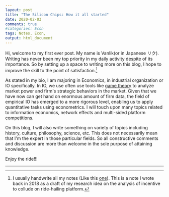 ```yaml
---
layout: post
title: "The Silicon Chips: How it all started"
date: 2020-02-03
comments: true
#categories: Econ 
tags: Notes, Econ,
output: html_document
---
```


Hi, welcome to my first ever post. My name is Vanlik(or in Japanese リク). Writing has never been my top priority in my daily activity despite of its importance. So by setting up a space to writing more on this blog, I hope to improve the skill to the point of satisfaction.[^1]

[^1]: I usually handwrite all my notes (Like this [one](https://drive.google.com/file/d/13H_1X5MR2p4hoSaOnkcxW446eN044wbd/view)). This is a note I wrote back in 2018 as a draft of my research idea on the analysis of incentive to collude on ride-hailing platform.

As stated in my bio, I am majoring in Economics, in industrial organization or IO specifically. In IO, we use often use tools like [game theory](https://plato.stanford.edu/entries/game-theory/) to analyze market power and firm's strategic behaviors in the market. Given that we have now can get hand on enormous amount of firm data, the field of empirical IO has emerged to a more rigorous level, enabling us to apply quantitative tasks using econometrics. I will touch upon many topics related to information economics, network effects and multi-sided platform competitions. 

On this blog, I will also write something on variety of topics including history, culture, philosophy, science, etc. This does not necessarily mean that I'm the expert in those particular fields. So all constructive comments and discussion are more than welcome in the sole purpose of attaining knowledge. 

Enjoy the ride!!!

--------------------------------------------------------





